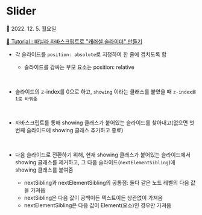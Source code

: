# Slider

📆 2022. 12. 5. 월요일

[📙 Tutorial : 바닐라 자바스크립트로 "캐러셀 슬라이더" 만들기](https://youtu.be/l18HCZqBs6I)

- 각 슬라이드를 `position: absolute`로 지정하여 한 줄에 겹치도록 함

  - 슬라이드를 감싸는 부모 요소는 position: relative

<br>

- 슬라이드의 z-index를 0으로 하고, `showing` 이라는 클래스를 붙였을 때 `z-index를 1로 바꿔줌`

<br>

- 자바스크립트를 통해 showing 클래스가 붙어있는 슬라이드를 찾아내고(없으면 첫번째 슬라이드에 showing 클래스 추가하고 종료)

<br>

- 다음 슬라이드로 전환하기 위해, 현재 showing 클래스가 붙어있는 슬라이드에서 showing 클래스를 제거하고, 그 다음 슬라이드(`nextElementSibling`)에 showing 클래스를 붙여줌

  - nextSibling과 nextElementSibling의 공통점: 둘다 같은 노드 레벨의 다음 값을 가져옴
  - nextSibling은 다음 값이 공백이든 텍스트이든 상관없이 가져옴
  - nextElementSibling은 다음 값이 Element(요소)인 경우만 가져옴
